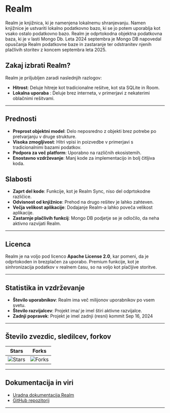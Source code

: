 # Realm


Realm je knjižnica, ki je namenjena lokalnemu shranjevanju. Namen knjižnice je ustvariti lokalno podatkovno bazo, ki se jo potem uporablja kot vsako ostalo podatkovno bazo. Realm je odprtokodna objektna podatkovna baza, ki je v lasti Mongo Db. Leta 2024 septembra je Mongo DB napovedal opusčanja Realm podatkovne baze in zastaranje ter odstranitev njenih plačlivih storitev z koncem septembra leta 2025.


## Zakaj izbrati Realm?
Realm je priljubljen zaradi naslednjih razlogov:
- **Hitrost**: Deluje hitreje kot tradicionalne rešitve, kot sta SQLite in Room.
- **Lokalna uporaba** : Deluje brez interneta, v primerjavi z nekaterimi oblačnimi rešitvami.
---

## Prednosti
- **Preprost objektni model**: Delo neposredno z objekti brez potrebe po pretvarjanju v druge strukture.
- **Visoka zmogljivost**: Hitri vpisi in poizvedbe v primerjavi s tradicionalnimi bazami podatkov.
- **Podpora za več platform**: Uporabno na različnih ekosistemih.
- **Enostavno vzdrževanje**: Manj kode za implementacijo in bolj čitljiva koda.

## Slabosti
- **Zaprt del kode**: Funkcije, kot je Realm Sync, niso del odprtokodne različice.
- **Odvisnost od knjižnice**: Prehod na drugo rešitev je lahko zahteven.
- **Večja velikost aplikacije**: Dodajanje Realm-a lahko poveča velikost aplikacije.
- **Zastarnje plačlivih funkcij**: Mongo DB podjetje se je odločilo, da neha aktivno razvijati Realm.
---

## Licenca
Realm je na voljo pod licenco **Apache License 2.0**, kar pomeni, da je odprtokoden in brezplačen za uporabo. Premium funkcije, kot je sinhronizacija podatkov v realnem času, so na voljo kot plačljive storitve.

---

## Statistika in vzdrževanje
- **Število uporabnikov**: Realm ima več milijonov uporabnikov po vsem svetu.
- **Število razvijalcev**: Projekt ima/ je imel štiri aktivne razvijalce.
- **Zadnji popravek**: Projekt je imel zadnji (resni) kommit  Sep 16, 2024
---
## Število zvezdic, sledilcev, forkov

| **Stars**      | **Forks**   |
|-----------------|-------------|
| ![Stars](https://img.shields.io/github/stars/realm/realm-kotlin) | ![Forks](https://img.shields.io/github/forks/realm/realm-kotlin) |

---

## Dokumentacija in viri
- [Uradna dokumentacija Realm](https://www.mongodb.com/docs/realm/)
- [GitHub repozitorij](https://github.com/realm/realm-java)

--- 

